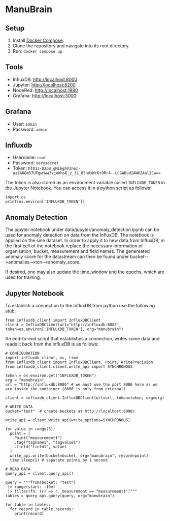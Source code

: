 # ManuBrain
## Setup
1. Install [Docker Compose](https://docs.docker.com/compose/install/).
2. Clone the repository and navigate into its root directory.
3. Run: `docker compose up`

## Tools
- InfluxDB: [http://localhost:8000](http://localhost:8000)
- Jupyter: [http://localhost:8200](http://localhost:8200)
- NodeRed: [http://localhost:1880](http://localhost:1880)
- Grafana: [http://localhost:3000](http://localhost:3000)

## Grafana
- User:     `admin`
- Password: `admin`

## Influxdb
- Username: `root`
- Password: `verysecret`
- Token:    `hfO13-DJp8_gMihghVzheI-azZAOGm57UFgwHwa3zioWnsE_z_31_85nVxWr6t9RrA--LCGWDudIAW6ZAal2Cw==`

The token is also stored as an environment variable called `INFLUXDB_TOKEN` in the Jupyter Notebook. You can access it in a python script as follows:
```
import os
print(os.environ['INFLUXDB_TOKEN'])
```
## Anomaly Detection
The jupyter notebook under data/jupyter/anomaly_detection.ipynb can be used for anomaly detection on data from the InfluxDB. The notebook is applied on the sine dataset. In order to apply it to new data from InfluxDB, in the first cell of the notebook replace the necessary information of organisation, bucket, measurement and field names. The genereated anomaly score for the datastream can then be found under bucket-->anomalies-->tcn-->anomaly_score.

If desired, one may also update the time_window and the epochs, which are used for training.


## Jupyter Notebook
To establish a connection to the InfluxDB from python use the following stub:
```
from influxdb_client import InfluxDBClient
client = InfluxDBClient(url="http://influxdb:8083", token=os.environ['INFLUXDB_TOKEN'], org="manubrain")
```

An end-to-end script that establishes a connection, writes some data and reads it back from the InfluxDB is as follows:
```
# CONFIGURATION
import influxdb_client, os, time
from influxdb_client import InfluxDBClient, Point, WritePrecision
from influxdb_client.client.write_api import SYNCHRONOUS

token = os.environ.get("INFLUXDB_TOKEN")
org = "manubrain"
url = "http://influxdb:8086" # we must use the port 8086 here as we are inside the container (8000 is only from external)

client = influxdb_client.InfluxDBClient(url=url, token=token, org=org)
```
```
# WRITE DATA
bucket="test"  # create buckets at http://localhost:8000/

write_api = client.write_api(write_options=SYNCHRONOUS)
   
for value in range(5):
  point = (
    Point("measurement1")
    .tag("tagname1", "tagvalue1")
    .field("field1", value)
  )
  write_api.write(bucket=bucket, org="manubrain", record=point)
  time.sleep(1) # separate points by 1 second
```
```
# READ DATA
query_api = client.query_api()

query = """from(bucket: "test")
 |> range(start: -10m)
 |> filter(fn: (r) => r._measurement == "measurement1")"""
tables = query_api.query(query, org="manubrain")

for table in tables:
  for record in table.records:
    print(record)
```
